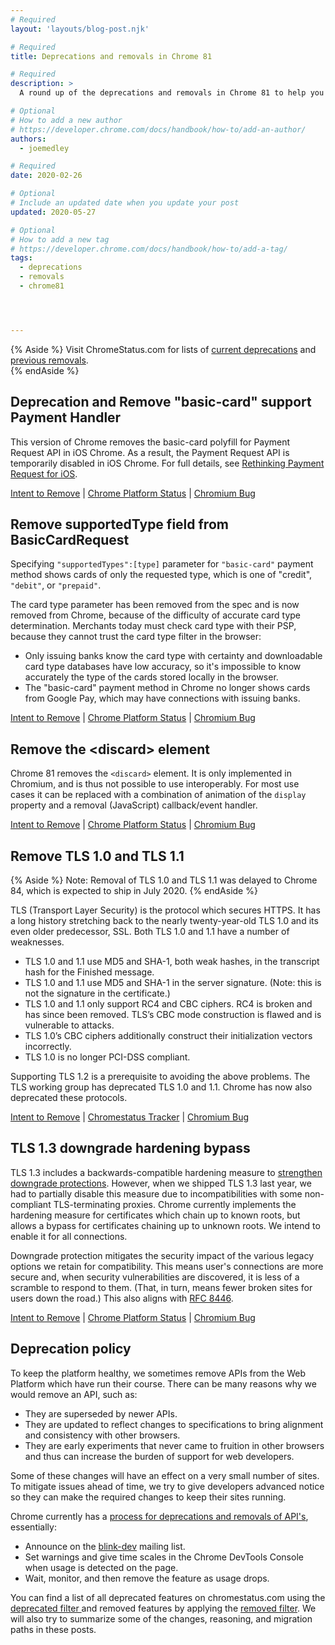 ```yaml
---
# Required
layout: 'layouts/blog-post.njk'

# Required
title: Deprecations and removals in Chrome 81

# Required
description: >
  A round up of the deprecations and removals in Chrome 81 to help you plan.

# Optional
# How to add a new author
# https://developer.chrome.com/docs/handbook/how-to/add-an-author/
authors:
  - joemedley

# Required
date: 2020-02-26

# Optional
# Include an updated date when you update your post
updated: 2020-05-27

# Optional
# How to add a new tag
# https://developer.chrome.com/docs/handbook/how-to/add-a-tag/
tags:
  - deprecations
  - removals
  - chrome81




---
```


{% Aside %}
  Visit ChromeStatus.com for lists of 
  <a href="https://www.chromestatus.com/features#browsers.chrome.status%3A%22Deprecated%22">current deprecations</a>
  and <a href="https://www.chromestatus.com/features#browsers.chrome.status:%22Removed%22">previous removals</a>.  
{% endAside %}

## Deprecation and Remove "basic-card" support Payment Handler

This version of Chrome removes the basic-card polyfill for Payment Request API
in iOS Chrome. As a result, the Payment Request API is temporarily disabled in
iOS Chrome. For full details, see [Rethinking Payment Request for
iOS](https://www.google.com/url?q=https://blog.chromium.org/2020/01/rethinking-payment-request-for-ios.html&sa=D&ust=1581287505507000&usg=AFQjCNFf5bi-68IcQTns9C24XVn_BTwgGw).

[Intent to Remove](https://groups.google.com/a/chromium.org/g/blink-dev/c/5gxzhdS1KNs/m/Fs-Bvz4iAQAJ) &#124;
[Chrome Platform Status](https://www.chromestatus.com/feature/5709702556024832) &#124;
[Chromium Bug](https://crbug.com/981907)


## Remove supportedType field from BasicCardRequest

Specifying `"supportedTypes":[type]` parameter for `"basic-card"` payment method
shows cards of only the requested type, which is one of "credit", `"debit"`, or
`"prepaid"`.

The card type parameter has been removed from the spec and is now removed from
Chrome, because of the difficulty of accurate card type determination. Merchants
today must check card type with their PSP, because they cannot trust the card
type filter in the browser:

* Only issuing banks know the card type with certainty and downloadable card
  type databases have low accuracy, so it's impossible to know accurately the
  type of the cards stored locally in the browser.
* The "basic-card" payment method in Chrome no longer shows cards from Google
  Pay, which may have connections with issuing banks.

[Intent to Remove](https://groups.google.com/a/chromium.org/g/blink-dev/c/5gxzhdS1KNs/m/Fs-Bvz4iAQAJ) &#124;
[Chrome Platform Status](https://www.chromestatus.com/feature/5709702556024832) &#124;
[Chromium Bug](https://crbug.com/981907)


## Remove the <discard\> element

Chrome 81 removes the `<discard>` element. It is only implemented in Chromium,
and is thus not possible to use interoperably. For most use cases it can be
replaced with a combination of animation of the `display` property and a removal
(JavaScript) callback/event handler.

[Intent to Remove](https://groups.google.com/a/chromium.org/g/blink-dev/c/jUJG_CFqEvE/m/bc5_tXo8BAAJ) &#124;
[Chrome Platform Status](https://www.chromestatus.com/feature/4870172764536832) &#124;
[Chromium Bug](https://crbug.com/)


## Remove TLS 1.0 and TLS 1.1

{% Aside %}
Note: Removal of TLS 1.0 and TLS 1.1 was delayed to Chrome 84, which is
expected to ship in July 2020.
{% endAside %}

TLS (Transport Layer Security) is the protocol which secures HTTPS. It has a
long history stretching back to the nearly twenty-year-old TLS 1.0 and its even
older predecessor, SSL. Both TLS 1.0 and 1.1 have a number of weaknesses.

* TLS 1.0 and 1.1 use MD5 and SHA-1, both weak hashes, in the transcript hash
  for the Finished message.
* TLS 1.0 and 1.1 use MD5 and SHA-1 in the server signature. (Note: this is not
  the signature in the certificate.)
* TLS 1.0 and 1.1 only support RC4 and CBC ciphers. RC4 is broken and has since
  been removed. TLS’s CBC mode construction is flawed and is vulnerable to
  attacks.
* TLS 1.0’s CBC ciphers additionally construct their initialization vectors
  incorrectly.
* TLS 1.0 is no longer PCI-DSS compliant.

Supporting TLS 1.2 is a prerequisite to avoiding the above problems. The TLS
working group has deprecated TLS 1.0 and 1.1. Chrome has now also deprecated
these protocols.

[Intent to Remove](https://groups.google.com/a/chromium.org/d/topic/blink-dev/EHSnAn2rucg/discussion) &#124;
[Chromestatus Tracker](https://www.chromestatus.com/feature/5654791610957824) &#124;
[Chromium Bug](https://crbug.com/896013)


## TLS 1.3 downgrade hardening bypass

TLS 1.3 includes a backwards-compatible hardening measure to [strengthen
downgrade protections](https://www.chromestatus.com/feature/5128354539765760).
However, when we shipped TLS 1.3 last year, we had to partially disable this
measure due to incompatibilities with some non-compliant TLS-terminating
proxies. Chrome currently implements the hardening measure for certificates
which chain up to known roots, but allows a bypass for certificates chaining up
to unknown roots. We intend to enable it for all connections.

Downgrade protection mitigates the security impact of the various legacy options
we retain for compatibility. This means user's connections are more secure and,
when security vulnerabilities are discovered, it is less of a scramble to
respond to them. (That, in turn, means fewer broken sites for users down the
road.) This also aligns with [RFC 8446](https://tools.ietf.org/html/rfc8446).

[Intent to Remove](https://groups.google.com/a/chromium.org/g/blink-dev/c/CK0Xxdz-4Mg/m/KIOaBAXmBQAJ) &#124;
[Chrome Platform Status](https://www.chromestatus.com/features/5128354539765760) &#124;
[Chromium Bug](https://crbug.com/996894)


## Deprecation policy


To keep the platform healthy, we sometimes remove APIs from the Web Platform which have run their course. There can be many reasons why we would remove an
API, such as:

- They are superseded by newer APIs.
- They are updated to reflect changes to specifications to bring alignment and consistency with other browsers.
- They are early experiments that never came to fruition in other browsers and thus can increase the burden of support for web developers.


Some of these changes will have an effect on a very small number of sites. To mitigate issues ahead of time, we try to give developers advanced notice so they can make the required changes to keep their sites running.

Chrome currently has a <a href="http://www.chromium.org/blink#TOC-Launch-Process:-Deprecation"> process for deprecations and removals of API's</a>, essentially:


- Announce on the <a href="https://groups.google.com/a/chromium.org/forum/#!forum/blink-dev">blink-dev</a> mailing list.
- Set warnings and give time scales in the Chrome DevTools Console when usage is detected on the page.
- Wait, monitor, and then remove the feature as usage drops.
 


You can find a list of all deprecated features on chromestatus.com using the <a href="https://www.chromestatus.com/features#deprecated"> deprecated filter </a> and removed features by applying the <a href="https://www.chromestatus.com/features#removed">removed filter</a>. We will also try to summarize some of the changes, reasoning, and migration paths in these posts.

